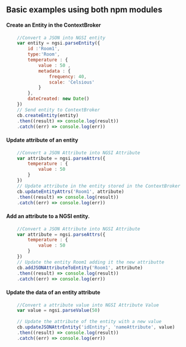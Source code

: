 
## Basic examples using both npm modules

#### Create an Entity in the ContextBroker
```js
	//Convert a JSON into NGSI entity
	var entity = ngsi.parseEntity({
		id :'Room1',
		type:'Room',
		temperature : {
			value : 50 ,
			metadata : {
				frequency: 40,
				scale: 'Celsious'
			}
		},
		dateCreated: new Date()
	})
	// Send entity to ContextBroker 
	cb.createEntity(entity)
	.then((result) => console.log(result))
	.catch((err) => console.log(err))
```

#### Update attribute of an entity
```js
	//Convert a JSON Attribute into NGSI Attribute 
	var attribute = ngsi.parseAttrs({
		temperature : {
			value : 50
		}
	})
	// Update attribute in the entity stored in the ContextBroker 
	cb.updateEntityAttrs('Room1', attribute)
	.then((result) => console.log(result))
	.catch((err) => console.log(err))
```

#### Add an attribute to a NGSI entity.
```js
	//Convert a JSON Attribute into NGSI Attribute
	var attribute = ngsi.parseAttrs({
		temperature : {
			value : 50
		}
	})
	// Update the entity Room1 adding it the new attributte 
	cb.addJSONAttributeToEntity('Room1', attribute)
	.then((result) => console.log(result))
	.catch((err) => console.log(err))
```


#### Update the data of an entity attribute
```js
	//Convert a attribute value into NGSI Attribute Value 
	var value = ngsi.parseValue(50)
	
	// Update the attribute of the entity with a new value 
	cb.updateJSONAttrEntity('idEntity', 'nameAttribute', value)
	.then((result) => console.log(result))
	.catch((err) => console.log(err))
```